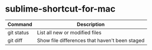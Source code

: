 # sublime-shortcut-for-mac

| Command | Description |
| --- | --- |
| git status | List all new or modified files |
| git diff | Show file differences that haven't been staged |
